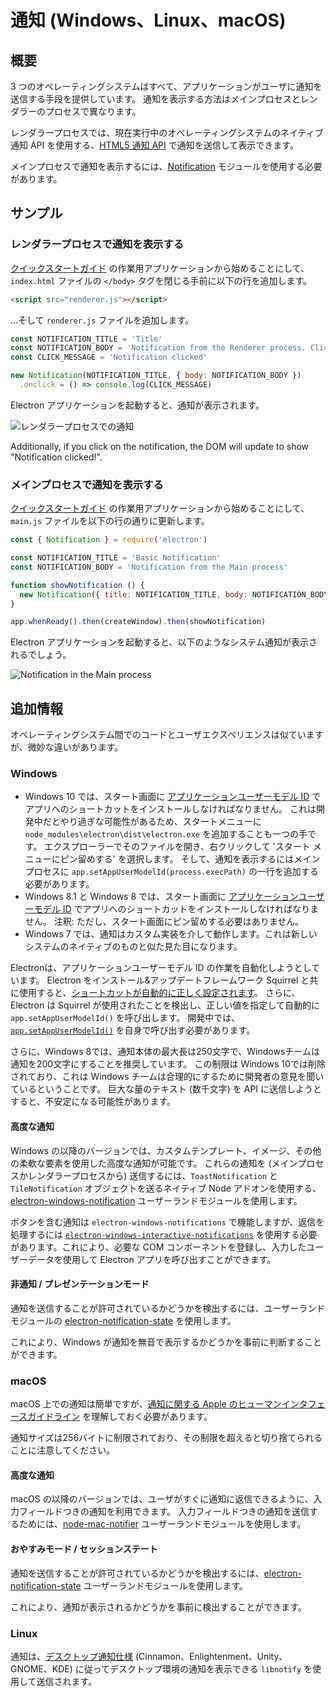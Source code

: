 # 通知 (Windows、Linux、macOS)

## 概要

3 つのオペレーティングシステムはすべて、アプリケーションがユーザに通知を送信する手段を提供しています。 通知を表示する方法はメインプロセスとレンダラーのプロセスで異なります。

レンダラープロセスでは、現在実行中のオペレーティングシステムのネイティブ通知 API を使用する、[HTML5 通知 API](https://notifications.spec.whatwg.org/) で通知を送信して表示できます。

メインプロセスで通知を表示するには、[Notification](../api/notification.md) モジュールを使用する必要があります。

## サンプル

### レンダラープロセスで通知を表示する

[クイックスタートガイド](quick-start.md) の作業用アプリケーションから始めることにして、 `index.html` ファイルの `</body>` タグを閉じる手前に以下の行を追加します。

```html
<script src="renderer.js"></script>
```

…そして `renderer.js` ファイルを追加します。

```javascript fiddle='docs/fiddles/features/notifications/renderer'
const NOTIFICATION_TITLE = 'Title'
const NOTIFICATION_BODY = 'Notification from the Renderer process. Click to log to console.'
const CLICK_MESSAGE = 'Notification clicked'

new Notification(NOTIFICATION_TITLE, { body: NOTIFICATION_BODY })
  .onclick = () => console.log(CLICK_MESSAGE)
```

Electron アプリケーションを起動すると、通知が表示されます。

![レンダラープロセスでの通知](../images/notification-renderer.png)

Additionally, if you click on the notification, the DOM will update to show "Notification clicked!".

### メインプロセスで通知を表示する

[クイックスタートガイド](quick-start.md) の作業用アプリケーションから始めることにして、 `main.js` ファイルを以下の行の通りに更新します。

```javascript fiddle='docs/fiddles/features/notifications/main'
const { Notification } = require('electron')

const NOTIFICATION_TITLE = 'Basic Notification'
const NOTIFICATION_BODY = 'Notification from the Main process'

function showNotification () {
  new Notification({ title: NOTIFICATION_TITLE, body: NOTIFICATION_BODY }).show()
}

app.whenReady().then(createWindow).then(showNotification)
```

Electron アプリケーションを起動すると、以下のようなシステム通知が表示されるでしょう。

![Notification in the Main process](../images/notification-main.png)

## 追加情報

オペレーティングシステム間でのコードとユーザエクスペリエンスは似ていますが、微妙な違いがあります。

### Windows

* Windows 10 では、スタート画面に [アプリケーションユーザーモデル ID][app-user-model-id] でアプリへのショートカットをインストールしなければなりません。 これは開発中だとやり過ぎな可能性があるため、スタートメニューに `node_modules\electron\dist\electron.exe` を追加することも一つの手です。 エクスプローラーでそのファイルを開き、右クリックして 'スタート メニューにピン留めする' を選択します。 そして、通知を表示するにはメインプロセスに `app.setAppUserModelId(process.execPath)` の一行を追加する必要があります。
* Windows 8.1 と Windows 8 では、スタート画面に [アプリケーションユーザーモデル ID][app-user-model-id] でアプリへのショートカットをインストールしなければなりません。 注釈: ただし、スタート画面にピン留めする必要はありません。
* Windows 7 では、通知はカスタム実装を介して動作します。これは新しいシステムのネイティブのものと似た見た目になります。

Electronは、アプリケーションユーザーモデル ID の作業を自動化しようとしています。 Electron をインストール&アップデートフレームワーク Squirrel と共に使用すると、[ショートカットが自動的に正しく設定されます][squirrel-events]。 さらに、Electron は Squirrel が使用されたことを検出し、正しい値を指定して自動的に `app.setAppUserModelId()` を呼び出します。 開発中では、[`app.setAppUserModelId()`][set-app-user-model-id] を自身で呼び出す必要があります。

さらに、Windows 8では、通知本体の最大長は250文字で、Windowsチームは通知を200文字にすることを推奨しています。 この制限は Windows 10では削除されており、これは Windows チームは合理的にするために開発者の意見を聞いているということです。 巨大な量のテキスト (数千文字) を API に送信しようとすると、不安定になる可能性があります。

#### 高度な通知

Windows の以降のバージョンでは、カスタムテンプレート、イメージ、その他の柔軟な要素を使用した高度な通知が可能です。 これらの通知を (メインプロセスかレンダラープロセスから) 送信するには、`ToastNotification` と `TileNotification` オブジェクトを送るネイティブ Node アドオンを使用する、[electron-windows-notification](https://github.com/felixrieseberg/electron-windows-notifications) ユーザーランドモジュールを使用します。

ボタンを含む通知は `electron-windows-notifications` で機能しますが、返信を処理するには [`electron-windows-interactive-notifications`](https://github.com/felixrieseberg/electron-windows-interactive-notifications) を使用する必要があります。これにより、必要な COM コンポーネントを登録し、入力したユーザーデータを使用して Electron アプリを呼び出すことができます。

#### 非通知 / プレゼンテーションモード

通知を送信することが許可されているかどうかを検出するには、ユーザーランドモジュールの [electron-notification-state](https://github.com/felixrieseberg/electron-notification-state) を使用します。

これにより、Windows が通知を無音で表示するかどうかを事前に判断することができます。

### macOS

macOS 上での通知は簡単ですが、[通知に関する Apple のヒューマンインタフェースガイドライン][apple-notification-guidelines] を理解しておく必要があります。

通知サイズは256バイトに制限されており、その制限を超えると切り捨てられることに注意してください。

#### 高度な通知

macOS の以降のバージョンでは、ユーザがすぐに通知に返信できるように、入力フィールドつきの通知を利用できます。 入力フィールドつきの通知を送信するためには、[node-mac-notifier][node-mac-notifier] ユーザーランドモジュールを使用します。

#### おやすみモード / セッションステート

通知を送信することが許可されているかどうかを検出するには、[electron-notification-state][electron-notification-state] ユーザーランドモジュールを使用します。

これにより、通知が表示されるかどうかを事前に検出することができます。

### Linux

通知は、[デスクトップ通知仕様][notification-spec] (Cinnamon、Enlightenment、Unity、GNOME、KDE) に従ってデスクトップ環境の通知を表示できる `libnotify` を使用して送信されます。

[apple-notification-guidelines]: https://developer.apple.com/macos/human-interface-guidelines/system-capabilities/notifications/

[node-mac-notifier]: https://github.com/CharlieHess/node-mac-notifier

[electron-notification-state]: https://github.com/felixrieseberg/electron-notification-state

[notification-spec]: https://developer.gnome.org/notification-spec/
[app-user-model-id]: https://msdn.microsoft.com/en-us/library/windows/desktop/dd378459(v=vs.85).aspx
[set-app-user-model-id]: ../api/app.md#appsetappusermodelidid-windows
[squirrel-events]: https://github.com/electron/windows-installer/blob/master/README.md#handling-squirrel-events
